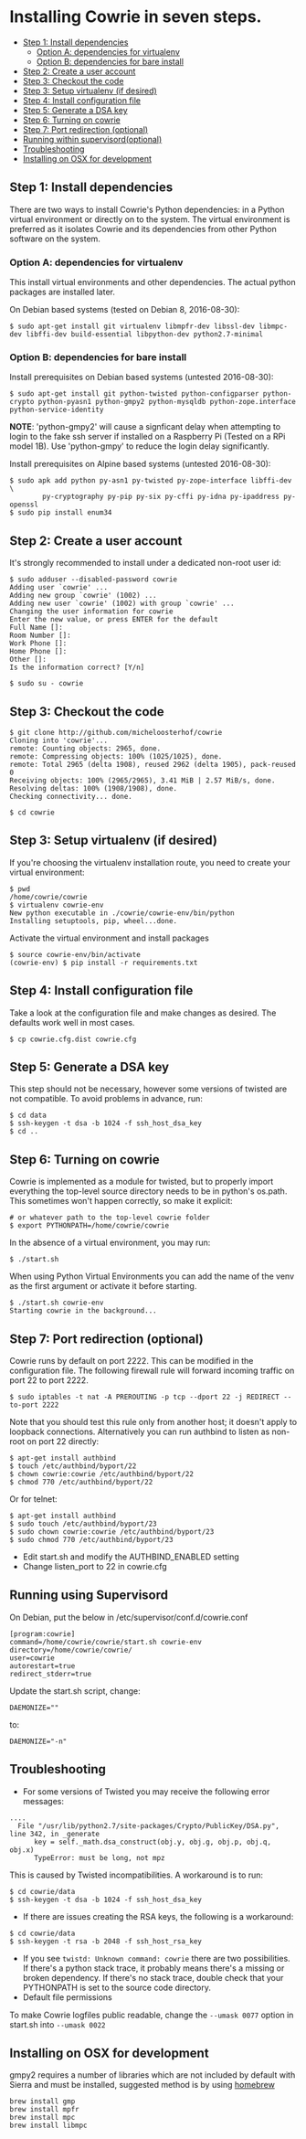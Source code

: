 
# Installing Cowrie in seven steps.

* [Step 1: Install dependencies](#step-1-install-dependencies)
    + [Option A: dependencies for virtualenv](#option-a-dependencies-for-virtualenv)
    + [Option B: dependencies for bare install](#option-b-dependencies-for-bare-install)
* [Step 2: Create a user account](#step-2-create-a-user-account)
* [Step 3: Checkout the code](#step-3-checkout-the-code)
* [Step 3: Setup virtualenv (if desired)](#step-3-setup-virtualenv-if-desired)
* [Step 4: Install configuration file](#step-4-install-configuration-file)
* [Step 5: Generate a DSA key](#step-5-generate-a-dsa-key)
* [Step 6: Turning on cowrie](#step-6-turning-on-cowrie)
* [Step 7: Port redirection (optional)](#step-7-port-redirection-optional)
* [Running within supervisord(optional)](#running-using-supervisord)
* [Troubleshooting](#troubleshooting)
* [Installing on OSX for development](#installing-on-osx-for-development)

## Step 1: Install dependencies

There are two ways to install Cowrie's Python dependencies: in a
Python virtual environment or directly on to the system.  The virtual
environment is preferred as it isolates Cowrie and its dependencies
from other Python software on the system.

### Option A: dependencies for virtualenv

This install virtual environments and other dependencies. The actual python packages are installed later.

On Debian based systems (tested on Debian 8, 2016-08-30):
```
$ sudo apt-get install git virtualenv libmpfr-dev libssl-dev libmpc-dev libffi-dev build-essential libpython-dev python2.7-minimal
```

### Option B: dependencies for bare install

Install prerequisites on Debian based systems (untested 2016-08-30):

```
$ sudo apt-get install git python-twisted python-configparser python-crypto python-pyasn1 python-gmpy2 python-mysqldb python-zope.interface python-service-identity
```
**NOTE**: 'python-gmpy2' will cause a signficant delay when attempting to login to the fake ssh server if installed on a Raspberry Pi (Tested on a RPi model 1B). Use 'python-gmpy' to reduce the login delay significantly.

Install prerequisites on Alpine based systems (untested 2016-08-30):

```
$ sudo apk add python py-asn1 py-twisted py-zope-interface libffi-dev \
        py-cryptography py-pip py-six py-cffi py-idna py-ipaddress py-openssl
$ sudo pip install enum34
```

## Step 2: Create a user account

It's strongly recommended to install under a dedicated non-root user id:

```
$ sudo adduser --disabled-password cowrie
Adding user `cowrie' ...
Adding new group `cowrie' (1002) ...
Adding new user `cowrie' (1002) with group `cowrie' ...
Changing the user information for cowrie
Enter the new value, or press ENTER for the default
Full Name []:
Room Number []:
Work Phone []:
Home Phone []:
Other []:
Is the information correct? [Y/n]

$ sudo su - cowrie
```

## Step 3: Checkout the code

```
$ git clone http://github.com/micheloosterhof/cowrie
Cloning into 'cowrie'...
remote: Counting objects: 2965, done.
remote: Compressing objects: 100% (1025/1025), done.
remote: Total 2965 (delta 1908), reused 2962 (delta 1905), pack-reused 0
Receiving objects: 100% (2965/2965), 3.41 MiB | 2.57 MiB/s, done.
Resolving deltas: 100% (1908/1908), done.
Checking connectivity... done.

$ cd cowrie
```

## Step 3: Setup virtualenv (if desired)

If you're choosing the virtualenv installation route, you need to create your virtual environment:

```
$ pwd
/home/cowrie/cowrie
$ virtualenv cowrie-env
New python executable in ./cowrie/cowrie-env/bin/python
Installing setuptools, pip, wheel...done.
```

Activate the virtual environment and install packages

```
$ source cowrie-env/bin/activate
(cowrie-env) $ pip install -r requirements.txt
```

## Step 4: Install configuration file

Take a look at the configuration file and make changes as desired.  The defaults work well in most cases.
```
$ cp cowrie.cfg.dist cowrie.cfg
```

## Step 5: Generate a DSA key

This step should not be necessary, however some versions of twisted
are not compatible.  To avoid problems in advance, run:

```
$ cd data
$ ssh-keygen -t dsa -b 1024 -f ssh_host_dsa_key
$ cd ..
```

## Step 6: Turning on cowrie

Cowrie is implemented as a module for twisted, but to properly
import everything the top-level source directory needs to be in
python's os.path.  This sometimes won't happen correctly, so make
it explicit:

```
# or whatever path to the top-level cowrie folder
$ export PYTHONPATH=/home/cowrie/cowrie
```

In the absence of a virtual environment, you may run:

```
$ ./start.sh
```

When using Python Virtual Environments you can add the name of the
venv as the first argument or activate it before starting.

```
$ ./start.sh cowrie-env
Starting cowrie in the background...
```

## Step 7: Port redirection (optional)

Cowrie runs by default on port 2222. This can be modified in the configuration file.
The following firewall rule will forward incoming traffic on port 22 to port 2222.

```
$ sudo iptables -t nat -A PREROUTING -p tcp --dport 22 -j REDIRECT --to-port 2222
```

Note that you should test this rule only from another host; it
doesn't apply to loopback connections.  Alternatively you can run
authbind to listen as non-root on port 22 directly:

```
$ apt-get install authbind
$ touch /etc/authbind/byport/22
$ chown cowrie:cowrie /etc/authbind/byport/22
$ chmod 770 /etc/authbind/byport/22
```

Or for telnet:

```
$ apt-get install authbind
$ sudo touch /etc/authbind/byport/23
$ sudo chown cowrie:cowrie /etc/authbind/byport/23
$ sudo chmod 770 /etc/authbind/byport/23
```

* Edit start.sh and modify the AUTHBIND_ENABLED setting
* Change listen_port to 22 in cowrie.cfg

## Running using Supervisord
On Debian, put the below in /etc/supervisor/conf.d/cowrie.conf
```
[program:cowrie]
command=/home/cowrie/cowrie/start.sh cowrie-env
directory=/home/cowrie/cowrie/
user=cowrie
autorestart=true
redirect_stderr=true
```
Update the start.sh script, change:
 ```
 DAEMONIZE=""
 ```
 to:
 ```
 DAEMONIZE="-n"
 ```

## Troubleshooting

* For some versions of Twisted you may receive the following error messages:

```
....
  File "/usr/lib/python2.7/site-packages/Crypto/PublicKey/DSA.py", line 342, in _generate
      key = self._math.dsa_construct(obj.y, obj.g, obj.p, obj.q, obj.x)
      TypeError: must be long, not mpz
```

This is caused by Twisted incompatibilities. A workaround is to run:

```
$ cd cowrie/data
$ ssh-keygen -t dsa -b 1024 -f ssh_host_dsa_key
```

* If there are issues creating the RSA keys, the following is a workaround:

```
$ cd cowrie/data
$ ssh-keygen -t rsa -b 2048 -f ssh_host_rsa_key
```

* If you see `twistd: Unknown command: cowrie` there are two
possibilities.  If there's a python stack trace, it probably means
there's a missing or broken dependency.  If there's no stack trace,
double check that your PYTHONPATH is set to the source code directory.
* Default file permissions

To make Cowrie logfiles public readable, change the ```--umask 0077``` option in start.sh into ```--umask 0022```

## Installing on OSX for development

gmpy2 requires a number of libraries which are not included by default with Sierra and must be installed, suggested method is by using [homebrew](http://brew.sh/) 

```
brew install gmp
brew install mpfr
brew install mpc
brew install libmpc
```